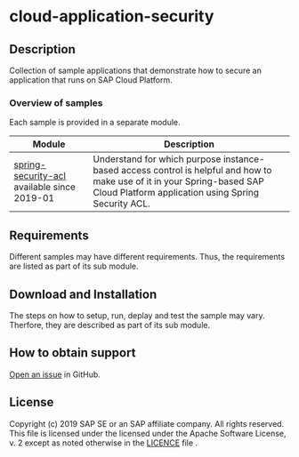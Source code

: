 # cloud-application-security

## Description
Collection of sample applications that demonstrate how to secure an application that runs on SAP Cloud Platform.

### Overview of samples
Each sample is provided in a separate module.

   Module | Description
   ---- | --------
   [spring-security-acl](spring-security-acl) available since 2019-01 | Understand for which purpose instance-based access control is helpful and how to make use of it in your Spring-based SAP Cloud Platform application using Spring Security ACL.

## Requirements
Different samples may have different requirements. Thus, the requirements are listed as part of its sub module.

## Download and Installation
The steps on how to setup, run, deplay and test the sample may vary. Therfore, they are described as part of its sub module.

## How to obtain support
[Open an issue](https://github.com/SAP/cloud-application-security-sample/issues/new) in GitHub.

## License
Copyright (c) 2019 SAP SE or an SAP affiliate company. All rights reserved.
This file is licensed under the licensed under the Apache Software License, v. 2 except as noted otherwise in the [LICENCE](LICENCE) file .




